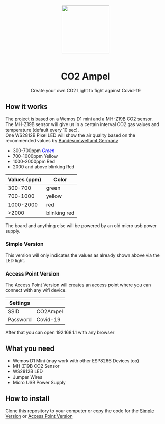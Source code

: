 <div align="center">
    <a href="https://github.com/tekkiebros/co2ampel">
        <img width="150" height="150" src="images/logo.png">
    </a>
    <br>
    <br>
    <h1>CO2 Ampel</h1>
    <p>
        Create your own CO2 Light to fight against Covid-19
    </p>
</div>

## How it works
The project is based on a Wemos D1 mini and a MH-Z19B CO2 sensor.\
The MH-Z19B sensor will give us in a certain interval CO2 gas values and temperature (default every 10 sec).\
One WS2812B Pixel LED will show the air quality based on the recommended values by [Bundesumweltamt Germany](https://www.umweltbundesamt.de/sites/default/files/medien/pdfs/kohlendioxid_2008.pdf)
- 300-700ppm <span style="color:blue">*Green*</span>
- 700-1000ppm Yellow
- 1000-2000ppm Red
- 2000 and above blinking Red

| Values (ppm) | Color |
|--------------|--------|
| 300-700 | green | 
| 700-1000| yellow|
| 1000-2000| red|
| >2000|blinking red|

The board and anything else will be powered by an old micro usb power supply.

### Simple Version
This version will only indicates the values as already shown above via the LED light.
### Access Point Version
The Access Point Version will creates an access point where you can connect with any wifi device.

| Settings |   |
|--------------|--------|
| SSID | CO2Ampel | 
| Password | Covid-19 |

After that you can open 192.168.1.1 with any browser 

## What you need
- Wemos D1 Mini (may work with other ESP8266 Devices too)
- MH-Z19B CO2 Sensor
- WS2812B LED
- Jumper Wires
- Micro USB Power Supply

## How to install
Clone this repository to your computer or copy the code for the [Simple Version](https://github.com/tekkiebros/co2ampel/tree/main/CO2_ampel_simple) or [Access Point Version](https://github.com/tekkiebros/co2ampel/tree/main/CO2_ampel_AP)

